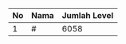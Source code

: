 | No | Nama            | Jumlah Level |
|----|-----------------|--------------|
| 1  | #    |    6058        |
